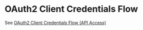 # OAuth2 Client Credentials Flow

See [OAuth2 Client Credentials Flow (API Access)](https://www.membrane-api.io/tutorials/oauth2/oauth2-credentials-flow.html)